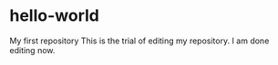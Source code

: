 # hello-world
My first repository
This is the trial of editing my repository.
I am done editing now.
